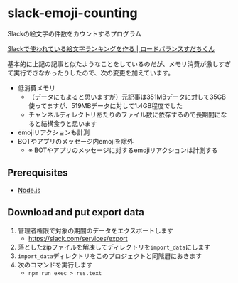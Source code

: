 # slack-emoji-counting
Slackの絵文字の件数をカウントするプログラム

[Slackで使われている絵文字ランキングを作る | ロードバランスすだちくん](https://blog.animereview.jp/slack-emoji-ranking/)

基本的に上記の記事と似たようなことをしているのだが、メモリ消費が激しすぎて実行できなかったりしたので、次の変更を加えています。

- 低消費メモリ
  - （データにもよると思いますが）元記事は351MBデータに対して35GB使ってますが、519MBデータに対して1.4GB程度でした
  - チャンネルディレクトリあたりのファイル数に依存するので長期間になると結構食うと思います
- emojiリアクションも計測
- BOTやアプリのメッセージ内emojiを除外
  - ※ BOTやアプリのメッセージに対するemojiリアクションは計測する

## Prerequisites
- [Node.js](https://nodejs.org/)

## Download and put export data
1. 管理者権限で対象の期間のデータをエクスポートします
   - https://slack.com/services/export
2. 落としたzipファイルを解凍してディレクトリを`import_data`にします
3. `import_data`ディレクトリをこのプロジェクトと同階層におきます
4. 次のコマンドを実行します
   - `npm run exec > res.text`

